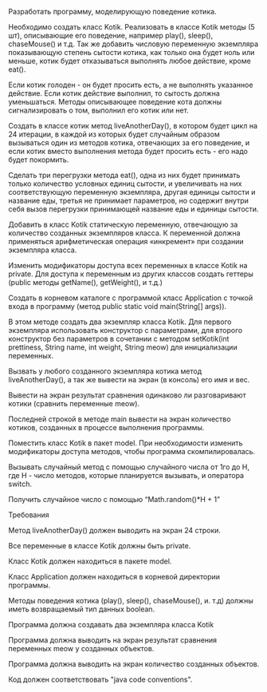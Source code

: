 Разработать программу, моделирующую поведение котика.

Необходимо создать класс Kotik. Реализовать в классе Kotik методы (5 шт), описывающие его поведение, например play(), sleep(), chaseMouse() и т.д. Так же добавить числовую переменную экземпляра показывающую степень сытости котика, как только она будет ноль или меньше, котик будет отказываться выполнять любое действие, кроме eat().

Если котик голоден - он будет просить есть, а не выполнять указанное действие. Если котик действие выполнил, то сытость должна уменьшаться. Методы описывающее поведение кота должны сигнализировать о том, выполнил его котик или нет. 

Создать в классе котик метод liveAnotherDay(), в котором будет цикл на 24 итерации, в каждой из которых будет случайным образом вызываться один из методов котика, отвечающих за его поведение, и если котик вместо выполнения метода будет просить есть - его надо будет покормить.

Сделать три перегрузки метода eat(), одна из них будет принимать только количество условных единиц сытости, и увеличивать на них соответствующую переменную экземпляра, другая единицы сытости и название еды, третья не принимает параметров, но содержит внутри себя вызов перегрузки принимающей название еды и единицы сытости.

Добавить в класс Kotik статическую переменную, отвечающую за количество созданных экземпляров класса. К переменной должна применяться арифметическая операция «инкремент» при создании экземпляра класса.

Изменить модификаторы доступа всех переменных в классе Kotik на private. Для доступа к переменным из других классов создать геттеры (public методы getName(), getWeight(), и т.д.)

Создать в корневом каталоге с программой класс Application с точкой входа в программу (метод public static void main(String[] args)).

В этом методе создать два экземпляр класса Kotik. Для первого экземпляра использовать конструктор с параметрами, для второго конструктор без параметров в сочетании с методом setKotik(int prettiness, String name, int weight, String meow) для инициализации переменных.

Вызвать у любого созданного экземпляра котика метод liveAnotherDay(), а так же вывести на экран (в консоль) его имя и вес.

Вывести на экран результат сравнения одинаково ли разговаривают котики (сравнить переменные meow).

Последней строкой в методе main вывести на экран количество котиков, созданных в процессе выполнения программы.

Поместить класс Kotik в пакет model. При необходимости изменить модификаторы доступа методов, чтобы программа скомпилировалась.

Вызывать случайный метод с помощью случайного числа от 1го до Н, где Н - число методов, которые планируется вызывать, и оператора switch.

Получить случайное число с помощью “Math.random()*Н + 1”



Требования

Метод liveAnotherDay() должен выводить на экран 24 строки.

Все переменные в классе Kotik должны быть private.

Класс Kotik должен находиться в пакете model.

Класс Application должен находиться в корневой директории программы.

Методы поведения котика (play(), sleep(), chaseMouse(), и. т.д) должны иметь возвращаемый тип данных boolean.

Программа должна создавать два экземпляра класса Kotik

Программа должна выводить на экран результат сравнения переменных meow у созданных объектов.

Программа должна выводить на экран количество созданных объектов.

Код должен соответствовать "java code conventions".
